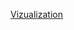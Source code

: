 [Vizualization](https://nbviewer.org/github/VitaliyHatala/Spotify/blob/main/Spotify%20viz%20%281%29.ipynb)
